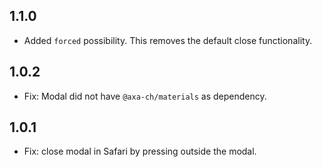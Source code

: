 ## 1.1.0

- Added `forced` possibility. This removes the default close functionality.

## 1.0.2

- Fix: Modal did not have `@axa-ch/materials` as dependency.

## 1.0.1

- Fix: close modal in Safari by pressing outside the modal.
